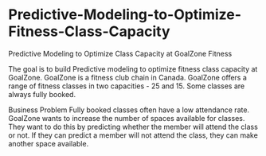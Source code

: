 # Predictive-Modeling-to-Optimize-Fitness-Class-Capacity
Predictive Modeling to Optimize Class Capacity at GoalZone Fitness 

The goal is to build Predictive modeling to optimize fitness class capacity at GoalZone.
GoalZone is a fitness club chain in Canada. GoalZone offers a range of fitness classes in two capacities - 25 and 15. Some classes are always fully booked. 

Business Problem
Fully booked classes often have a low attendance rate. GoalZone wants to increase the number of spaces available for classes. They want to do this by predicting whether the member will attend the class or not. If they can predict a member will not attend the class, they can make another space available.
